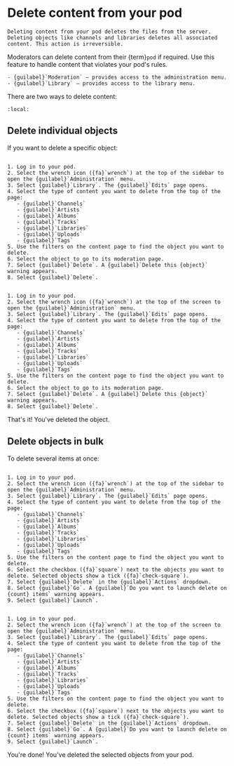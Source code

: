 # Delete content from your pod

```{warning}
Deleting content from your pod deletes the files from the server. Deleting objects like channels and libraries deletes all associated content. This action is irreversible.
```

Moderators can delete content from their {term}`pod` if required. Use this feature to handle content that violates your pod's rules.

```{dropdown} Required permissions
- {guilabel}`Moderation` – provides access to the administration menu.
- {guilabel}`Library` – provides access to the library menu.
```

There are two ways to delete content:

```{contents}
:local:
```

## Delete individual objects

If you want to delete a specific object:

```{tabbed} Desktop

1. Log in to your pod.
2. Select the wrench icon ({fa}`wrench`) at the top of the sidebar to open the {guilabel}`Administration` menu.
3. Select {guilabel}`Library`. The {guilabel}`Edits` page opens.
4. Select the type of content you want to delete from the top of the page:
   - {guilabel}`Channels`
   - {guilabel}`Artists`
   - {guilabel}`Albums`
   - {guilabel}`Tracks`
   - {guilabel}`Libraries`
   - {guilabel}`Uploads`
   - {guilabel}`Tags`
5. Use the filters on the content page to find the object you want to delete.
6. Select the object to go to its moderation page.
7. Select {guilabel}`Delete`. A {guilabel}`Delete this {object}` warning appears.
8. Select {guilabel}`Delete`.

```

```{tabbed} Mobile

1. Log in to your pod.
2. Select the wrench icon ({fa}`wrench`) at the top of the screen to open the {guilabel}`Administration` menu.
3. Select {guilabel}`Library`. The {guilabel}`Edits` page opens.
4. Select the type of content you want to delete from the top of the page:
   - {guilabel}`Channels`
   - {guilabel}`Artists`
   - {guilabel}`Albums`
   - {guilabel}`Tracks`
   - {guilabel}`Libraries`
   - {guilabel}`Uploads`
   - {guilabel}`Tags`
5. Use the filters on the content page to find the object you want to delete.
6. Select the object to go to its moderation page.
7. Select {guilabel}`Delete`. A {guilabel}`Delete this {object}` warning appears.
8. Select {guilabel}`Delete`.

```

That's it! You've deleted the object.

## Delete objects in bulk

To delete several items at once:

```{tabbed} Desktop

1. Log in to your pod.
2. Select the wrench icon ({fa}`wrench`) at the top of the sidebar to open the {guilabel}`Administration` menu.
3. Select {guilabel}`Library`. The {guilabel}`Edits` page opens.
4. Select the type of content you want to delete from the top of the page:
   - {guilabel}`Channels`
   - {guilabel}`Artists`
   - {guilabel}`Albums`
   - {guilabel}`Tracks`
   - {guilabel}`Libraries`
   - {guilabel}`Uploads`
   - {guilabel}`Tags`
5. Use the filters on the content page to find the object you want to delete.
6. Select the checkbox ({fa}`square`) next to the objects you want to delete. Selected objects show a tick ({fa}`check-square`).
7. Select {guilabel}`Delete` in the {guilabel}`Actions` dropdown.
8. Select {guilabel}`Go`. A {guilabel}`Do you want to launch delete on {count} items` warning appears.
9. Select {guilabel}`Launch`.

```

```{tabbed} Mobile

1. Log in to your pod.
2. Select the wrench icon ({fa}`wrench`) at the top of the screen to open the {guilabel}`Administration` menu.
3. Select {guilabel}`Library`. The {guilabel}`Edits` page opens.
4. Select the type of content you want to delete from the top of the page:
   - {guilabel}`Channels`
   - {guilabel}`Artists`
   - {guilabel}`Albums`
   - {guilabel}`Tracks`
   - {guilabel}`Libraries`
   - {guilabel}`Uploads`
   - {guilabel}`Tags`
5. Use the filters on the content page to find the object you want to delete.
6. Select the checkbox ({fa}`square`) next to the objects you want to delete. Selected objects show a tick ({fa}`check-square`).
7. Select {guilabel}`Delete` in the {guilabel}`Actions` dropdown.
8. Select {guilabel}`Go`. A {guilabel}`Do you want to launch delete on {count} items` warning appears.
9. Select {guilabel}`Launch`.

```

You're done! You've deleted the selected objects from your pod.
